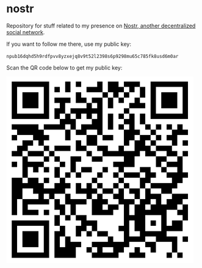# nostr

Repository for stuff related to my presence on [Nostr, another decentralized social network](https://nostr.com/).

If you want to follow me there, use my public key:

`npub16dqhd5h9rdfpvv8yzxejq8v9t52l2398s6p9298mu65c785fk8usd6m0ar`

Scan the QR code below to get my public key:

![QR Code](qrcode.svg)
